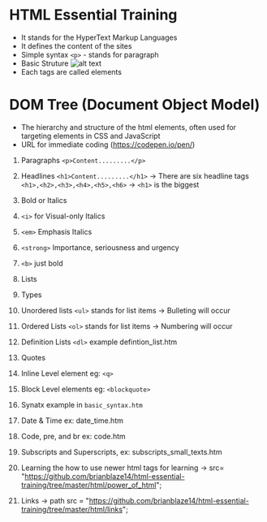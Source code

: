 # HTML Essential Training
- It stands for the HyperText Markup Languages
- It defines the content of the sites
- Simple syntax `<p>` - stands for paragraph
- Basic Struture
![alt text](https://github.com/brianblaze14/html-essential-training/blob/master/images/HTML-Basic-Structure.PNG)
- Each tags are called elements

# DOM Tree (Document Object Model)

- The hierarchy and structure of the html elements, often used for targeting elements in CSS and JavaScript
- URL for immediate coding (https://codepen.io/pen/)

1. Paragraphs `<p>Content.........</p>`

2. Headlines  `<h1>Content.........</h1>` -> There are six headline tags `<h1>,<h2>,<h3>,<h4>,<h5>,<h6>` -> `<h1>` is the biggest 

3. Bold or Italics
 1. `<i>` for Visual-only Italics
 2. `<em>` Emphasis Italics
 3. `<strong>` Importance, seriousness and urgency
 4. `<b>` just bold

4. Lists
 1. Types 
   1. Unordered lists `<ul>` stands for list items -> Bulleting will occur
   2. Ordered Lists `<ol>` stands for list items -> Numbering will occur
   3. Definition Lists `<dl>` example defintion_list.htm

5. Quotes
 1. Inline Level element eg: `<q>`
 2. Block Level elements eg: `<blockquote>` 
 3. Synatx example in `basic_syntax.htm`

6. Date & Time ex: date_time.htm

7. Code, pre, and br ex: code.htm

8. Subscripts and Superscripts, ex: subscripts_small_texts.htm

9. Learning the how to use newer html tags for learning -> src= "https://github.com/brianblaze14/html-essential-training/tree/master/html/power_of_html";

10. Links -> path src = "https://github.com/brianblaze14/html-essential-training/tree/master/html/links";


 